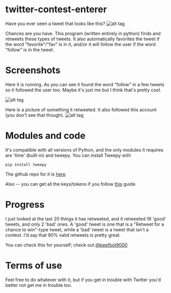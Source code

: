 # twitter-contest-enterer
Have you ever seen a tweet that looks like this?
![alt tag](http://i.imgur.com/LDkU6hC.png)

Chances are you have. This program (written entirely in python) finds and retweets these types of tweets. It also automatically favorites the tweet if the word "favorite"/"fav" is in it, and/or it will follow the user if the word "follow" is in the tweet.

# Screenshots
Here it is running. As you can see it found the word "follow" in a few tweets so it followed the user too.
Maybe it's just me but I think that's pretty cool.

![alt tag](http://i.imgur.com/Ss5EZ5M.png)


Here is a picture of something it retweeted. It also followed this account (you don't see that though).
![alt tag](http://i.imgur.com/F2DodMy.png)

# Modules and code
It's compatible with all versions of Python, and the only modules it requires are 'time' (built-in) and tweepy.
You can install Tweepy with

    pip install tweepy

The github repo for it is [here](https://github.com/tweepy/tweepy).

Also -- you can get all the keys/tokens if you follow [this](https://www.digitalocean.com/community/tutorials/how-to-authenticate-a-python-application-with-twitter-using-tweepy-on-ubuntu-14-04) guide.
 
# Progress
I just looked at the last 20 things it has retweeted, and it retweeted 18 'good' tweets, and only 2 'bad' ones. A 'good' tweet is one that is a "Retweet for a chance to win"-type tweet, while a 'bad' tweet is a tweet that isn't a contest. I'd say that 90% valid retweets is pretty great.

You can check this for yourself; check out [@beefbot9000](https://twitter.com/beefbot9000)

# Terms of use
Feel free to do whatever with it, but if you get in trouble with Twitter you'd better not get me in trouble too.

